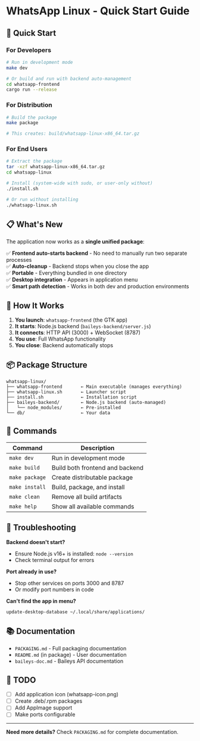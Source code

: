 # WhatsApp Linux - Quick Start Guide

## 🚀 Quick Start

### For Developers

```bash
# Run in development mode
make dev

# Or build and run with backend auto-management
cd whatsapp-frontend
cargo run --release
```

### For Distribution

```bash
# Build the package
make package

# This creates: build/whatsapp-linux-x86_64.tar.gz
```

### For End Users

```bash
# Extract the package
tar -xzf whatsapp-linux-x86_64.tar.gz
cd whatsapp-linux

# Install (system-wide with sudo, or user-only without)
./install.sh

# Or run without installing
./whatsapp-linux.sh
```

## 📋 What's New

The application now works as a **single unified package**:

✅ **Frontend auto-starts backend** - No need to manually run two separate processes  
✅ **Auto-cleanup** - Backend stops when you close the app  
✅ **Portable** - Everything bundled in one directory  
✅ **Desktop integration** - Appears in application menu  
✅ **Smart path detection** - Works in both dev and production environments  

## 🔧 How It Works

1. **You launch**: `whatsapp-frontend` (the GTK app)
2. **It starts**: Node.js backend (`baileys-backend/server.js`)
3. **It connects**: HTTP API (3000) + WebSocket (8787)
4. **You use**: Full WhatsApp functionality
5. **You close**: Backend automatically stops

## 📦 Package Structure

```
whatsapp-linux/
├── whatsapp-frontend       ← Main executable (manages everything)
├── whatsapp-linux.sh       ← Launcher script
├── install.sh              ← Installation script
├── baileys-backend/        ← Node.js backend (auto-managed)
│   └── node_modules/       ← Pre-installed
└── db/                     ← Your data
```

## 🎯 Commands

| Command | Description |
|---------|-------------|
| `make dev` | Run in development mode |
| `make build` | Build both frontend and backend |
| `make package` | Create distributable package |
| `make install` | Build, package, and install |
| `make clean` | Remove all build artifacts |
| `make help` | Show all available commands |

## 🐛 Troubleshooting

**Backend doesn't start?**
- Ensure Node.js v16+ is installed: `node --version`
- Check terminal output for errors

**Port already in use?**
- Stop other services on ports 3000 and 8787
- Or modify port numbers in code

**Can't find the app in menu?**
```bash
update-desktop-database ~/.local/share/applications/
```

## 📚 Documentation

- `PACKAGING.md` - Full packaging documentation
- `README.md` (in package) - User documentation
- `baileys-doc.md` - Baileys API documentation

## 🎨 TODO

- [ ] Add application icon (whatsapp-icon.png)
- [ ] Create .deb/.rpm packages
- [ ] Add AppImage support
- [ ] Make ports configurable

---

**Need more details?** Check `PACKAGING.md` for complete documentation.
